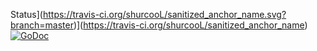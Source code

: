 Status](https://travis-ci.org/shurcooL/sanitized_anchor_name.svg?branch=master)](https://travis-ci.org/shurcooL/sanitized_anchor_name)[![GoDoc](https://godoc.org/github.com/shurcooL/sanitized_anchor_name?status.svg)](https://godoc.org/github.com/shurcooL/sanitized_anchor_name)